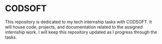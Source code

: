 # CODSOFT
This repository is dedicated to my tech internship tasks with CODSOFT. It will house code, projects, and documentation related to the assigned internship work. I will keep this repository updated as I progress through the tasks.

